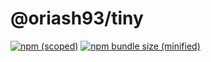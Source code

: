 # @oriash93/tiny


[![npm (scoped)](https://img.shields.io/npm/v/@oriash93/tiny.svg)](https://www.npmjs.com/package/@oriash93/tiny)
[![npm bundle size (minified)](https://img.shields.io/bundlephobia/min/@oriash93/tiny.svg)](https://www.npmjs.com/package/@oriash93/tiny)
